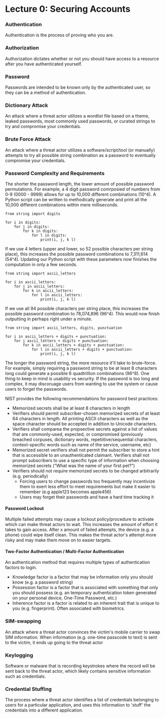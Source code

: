 # Lecture 0: Securing Accounts


### Authentication
Authentication is the process of proving who you are.

### Authorization

Authorization dictates whether or not you should have access to a resource after you have authenticated yourself.

### Password

Passwords are intended to be known only by the authenticated user, so they can be a method of authentication.

### Dictionary Attack

An attack where a threat actor utilizes a wordlist file based on a theme, leaked passwords, most commonly used passwords, or curated strings to try and compromise your credentials.

### Brute Force Attack

An attack where a threat actor utilizes a software/script/tool (or manually) attempts to try all possible string combination as a password to eventually compromise your credentials.


### Password Complexity and Requirements

The shorter the password length, the lower amount of possible password permutations. For example, a 4 digit password comrposied of numbers from 0-9 (0000 - 9999) allows for up to 10,000 different combinations (10^4). A Python script can be written to methodically generate and print all the 10,000 different combinations within mere milliseconds.

```
from string import digits

for i in digits:
    for j in digits:
        for k in digits:
            for l in digits:
                print(i, j, k l)

```

If we use 4 letters (upper and lower, so 52 possible characters per string place), this increases the possible password combinations to 7,311,614 (54^4). Updating our Python script with these parameters now finishes the computation in only a few seconds.


```
from string import ascii_letters

for i in ascii_letters:
    for j in ascii_letters:
        for k in ascii_letters:
            for l in ascii_letters:
                print(i, j, k l)
```

If we use all 94 possible characters per string place, this increases the possible password combination to 78,074,896 (96^4). This would now finish outputting in perhaps right under a minute.

```
from string import ascii_letters, digits, punctuation

for i in ascii_letters + digits + punctuation:
    for j ascii_letters + digits + punctuation:
        for k in ascii_letters + digits + punctuation:
            for l in ascii_letters + digits + punctuation:
                print(i, j, k l)

```

The longer the password string, the more resource it'll take to brute-force. For example, simply requiring a password string to be at least 8 characters long could generate a possible 6 quadtrillion combinations (96^8). One thing to keep in mind is usability vs security. If the password is too long and complex, it may discoruage users from wanting to use the system or cause users to forget the passwords.

NIST provides the following recommendations for password best practices:
- Memorized secrets shall be at least 8 characters in length
- Verifiers should permit subscriber-chosen memorized secrets of at least 64 characters in length. All printing ASCII characters as well as the space character should be accepted in addition to Unicode characters.
- Verifiers shall comparea the propsective secrets against a list of values that are commonly-used, expected, or compromised (previously breached corpuses, dictionary words, repetiitive/sequential characters, context-specific words such as name of the service, username, etc)
- Memorized secret verifiers shall not permit the subscriber to store a hint that is accessible to an unauthenticated claimant. Verifiers shall not prompt subscribers to use a specific type of information when choosing memorized secrets ("What was the name of your first pet?")
- Verifiers should not require memorized secrets to be changed arbitrarily (e.g. periodically)
    - Forcing users to change passwords too frequently may incentivize them to exert less effort to meet requirements but make it easier to remember (e.g apple123 becomes apple456)
    - Users may forget their passwords and have a hard time tracking it


#### Password Lockout

Multiple failed attempts may cause a lockout policy/procedure to activate which can make threat actors to wait. This increases the amount of effort it takes to gain access. After x amount of failed attempts, the device (e.g. a phone) could wipe itself clean. This makes the threat actor's attempt more risky and may make them move on to easier targets.

#### Two-Factor Authentication / Multi-Factor Authentication

An authentication method that requires multiple types of authentication factors to login.
- Knowledge factor is a factor that may be information only you should know (e.g. a password string)
- Possession factor is a factor that is associated with something that only you should possess (e.g. an temporary authentication token generated on your personal device, One-Time Password, etc.)
- Inherence factor is a factor is related to an inherent trait that is unique to you (e.g. fingerprint). Often associated with biometrics.



### SIM-swapping
An attack where a threat actor convinces the victim's mobile carrier to swap SIM information. When information (e.g. one-time passcode to text) is sent to the victim, it ends up going to the threat actor

### Keylogging
Software or malware that is recording keystrokes where the record will be sent back to the threat actor, which likely contains sensitive information such as credentials.


### Credential Stuffing

The process where a threat actor identifies a list of credentials belonging to users for a particular application, and uses this information to 'stuff' the credentials into a different application.